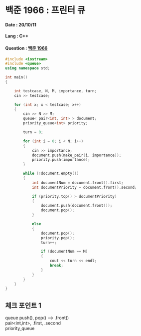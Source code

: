 # 백준 1966 : 프린터 큐

#### Date : 20/10/11

#### Lang : C++ 

#### Question : [백준 1966](https://www.acmicpc.net/problem/1966)

```c++
#include <iostream>
#include <queue>
using namespace std;

int main()
{

    int testcase, N, M, importance, turn;
    cin >> testcase;

    for (int x; x < testcase; x++)
    {
        cin >> N >> M;
        queue< pair<int, int> > document;
        priority_queue<int> priority;

        turn = 0;

        for (int i = 0; i < N; i++)
        {
            cin >> importance;
            document.push(make_pair(i, importance));
            priority.push(importance);
        }

        while (!document.empty())
        {
            int documentNum = document.front().first;
            int documentPriority = document.front().second;

            if (priority.top() > documentPriority)
            {
                document.push(document.front());
                document.pop();
            }

            else
            {
                document.pop();
                priority.pop();
                turn++;

                if (documentNum == M)
                {
                    cout << turn << endl;
                    break;
                }
            }
        }
    }
}
```



## 체크 포인트 1

queue push(), pop() --> .front()  
pair<int,int>, .first, .second  
priority_queue 



